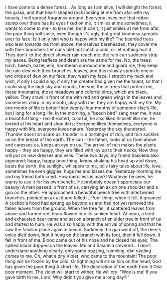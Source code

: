 I have come to a dense forest... As long as I am alive, I will delight the forest, the grass, and that heart-shaped rock looking at me from afar with my beauty, I will spread fragrance around. Everyone loves me: that rotten stump over there has its eyes fixed on me, it smiles at me sometimes, it wants to come to me - to kiss me, but it can't, it just smiles at me from afar, the poor thing will smile, even though it's ugly, but great kindness spreads over its face.
Is it only him who is happy with my life? The bearded trees also lean towards me from above, themselves bareheaded, they cover me with their branches: Let our violet not catch a cold, or let nothing hurt it. They don't let the direct shower rain reach me: the rain can suddenly strip my leaves. Being leafless and death are the same for me. No, the trees: birch, beech, hazel, elm, hornbeam surround me and guard me, they keep the rain dew with their branches, leaves, and then slowly sprinkle one or two drops of dew on my face, they wash my face. I stretch my neck and wish, if only I could sing, if only the creator had given me the talent, so that I could sing the high sky and clouds, the sun, these trees that protect me, these mountains, those meadows and colorful birds, which are black, yellow. They crawl in front of me with red and green wings in the leaves and sometimes chirp in my mouth, play with me, they are happy with my life. My one month of life is better than twenty-four months of someone else's life, but I long for a long life. In the morning, a "beech bird" sang near me, it was a beautiful thing - red-throated, colorful; he also liked himself like me, he looked at his heart and shoulders; Everyone likes themselves, everyone is happy with life, everyone loves nature.
Yesterday the sky thundered. Thunder does not scare us: thunder is a harbinger of rain, and rain suckles us on the breast of the earth. The sun - the father, looks at us from above and caresses us, keeps an eye on us. The arrival of rain makes the plants happy - they are happy, they are filled with joy up to their necks; Now they will put on new dresses and veils. These two days, my friend Sasutela also appeared; happy, happy poor thing, keeps shaking his head up and down, beats the earth, the sunlight, whispers to me, tells fairy tales about life, love; sometimes he even giggles, hugs me and kisses me. Yesterday morning me and my friend both cried.
How merciless is man?! Whatever he sees, he wants to use it for his own benefit. He probably doesn't appreciate our beauty! A man passed in front of us, carrying an ax on one shoulder and a gun on the other. He approached a beautiful beech tree with intertwined branches, pointed an ax at it and felled it. Poor thing, when it fell, it groaned. A cuckoo's hood had sprung up beyond us and had not yet removed the fallen leaves from the ground. When the tree fell, it scattered leaves from above and turned red, tears flowed into its sunken heart.
At noon, a tired and exhausted deer came and sat on a branch of an elder tree in front of us and started to hum. He was also happy with the arrival of spring and that he saw the familiar place again in peace. Suddenly the gun went off, the deer's voice died down, first it hung on the branch with its foot, then it fell down, it fell in front of me. Blood came out of his nose and he closed his eyes; The spilled blood dripped on the leaves. Me and Sasutela shivered... I don't understand anything clearly, only some buzzing, rumbling, dim rustling comes to me.
Oh, what a pity 
Violet, who came to the mountain! 
The poor thing will be frozen by the cold, 
Or lightning will strike him on the head; 
God has given the poor thing 
A short life, 
The decoration of the earth from it 
One poor moment. 
The violet will start to wither, 
He will cry: "Woe is me! 
If you gave birth to me, Lord, 
Why didn't you give me a long day?!"